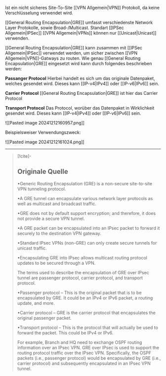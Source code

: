 Ist ein nicht sicheres Site-To-Site [[VPN Allgemein|VPN]] Protokoll, da keine Verschlüsselung verwendet wird. 

[[General Routing Encapsulation|GRE]] umfasst verschiedenste Network Layer Protokolle, sowie Broad-/Multicast. Standart [[IPSec Allgemein|IPSec]] [[VPN Allgemein|VPNs]] können nur [[Unicast|Unicast]] verwenden. 

[[General Routing Encapsulation|GRE]] kann zusammen mit [[IPSec Allgemein|IPSec]] verwendet werden, um sicher zwischen [[VPN Allgemein|VPN]]-Gatways zu routen.
Wie genau [[General Routing Encapsulation|GRE]] eingesetzt wird kann durch folgendes beschrieben werden:

**Passanger Protocol**
Hierbei handelt es sich um das originale Datenpaket, welches gesendet wird. Dieses kann [[IP-v4|IPv4]] oder [[IP-v6|IPv6]] sein.

**Carrier Protocol**
[[General Routing Encapsulation|GRE]] ist hier das Carrier Protocol

**Transport Protocol**
Das Protocol, worüber das Datenpaket in Wirklichkeit gesendet wird. Dieses kann [[IP-v4|IPv4]] oder [[IP-v6|IPv6]] sein.

![[Pasted image 20241212160957.png]]

Beispielsweiser Verwendungszweck:

![[Pasted image 20241212161024.png]]

---

> [!cite]-
> ## Originale Quelle
> •Generic Routing Encapsulation (GRE) is a non-secure site-to-site VPN tunneling protocol.
>
> •A GRE tunnel can encapsulate various network layer protocols as well as multicast and broadcast traffic.
>
> •GRE does not by default support encryption; and therefore, it does not provide a secure VPN tunnel.
>
> •A GRE packet can be encapsulated into an IPsec packet to forward it securely to the destination VPN gateway.
>
> •Standard IPsec VPNs (non-GRE) can only create secure tunnels for unicast traffic.
>
> •Encapsulating GRE into IPsec allows multicast routing protocol updates to be secured through a VPN.
>
> The terms used to describe the encapsulation of GRE over IPsec tunnel are passenger protocol, carrier protocol, and transport protocol.
>
> •Passenger protocol – This is the original packet that is to be encapsulated by GRE. It could be an IPv4 or IPv6 packet, a routing update, and more.
>
> •Carrier protocol – GRE is the carrier protocol that encapsulates the original passenger packet.
>
> •Transport protocol – This is the protocol that will actually be used to forward the packet. This could be IPv4 or IPv6.
>
> For example, Branch and HQ need to exchange OSPF routing information over an IPsec VPN. GRE over IPsec is used to support the routing protocol traffic over the IPsec VPN. Specifically, the OSPF packets (i.e., passenger protocol) would be encapsulated by GRE (i.e., carrier protocol) and subsequently encapsulated in an IPsec VPN tunnel.